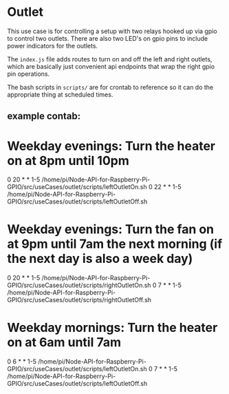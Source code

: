 # Outlet

This use case is for controlling a setup with two relays hooked up via gpio to control two outlets.
There are also two LED's on gpio pins to include power indicators for the outlets.

The `index.js` file adds routes to turn on and off the left and right outlets, which are basically
just convenient api endpoints that wrap the right gpio pin operations.

The bash scripts in `scripts/` are for crontab to reference so it can do the appropriate thing at scheduled times.

## example contab:

# Weekday evenings: Turn the heater on at 8pm until 10pm
0 20 * * 1-5 /home/pi/Node-API-for-Raspberry-Pi-GPIO/src/useCases/outlet/scripts/leftOutletOn.sh
0 22 * * 1-5 /home/pi/Node-API-for-Raspberry-Pi-GPIO/src/useCases/outlet/scripts/leftOutletOff.sh

# Weekday evenings: Turn the fan on at 9pm until 7am the next morning (if the next day is also a week day)
0 20 * * 1-5 /home/pi/Node-API-for-Raspberry-Pi-GPIO/src/useCases/outlet/scripts/rightOutletOn.sh
0  7 * * 1-5 /home/pi/Node-API-for-Raspberry-Pi-GPIO/src/useCases/outlet/scripts/rightOutletOff.sh

# Weekday mornings: Turn the heater on at 6am until 7am
0  6 * * 1-5 /home/pi/Node-API-for-Raspberry-Pi-GPIO/src/useCases/outlet/scripts/leftOutletOn.sh
0  7 * * 1-5 /home/pi/Node-API-for-Raspberry-Pi-GPIO/src/useCases/outlet/scripts/leftOutletOff.sh
